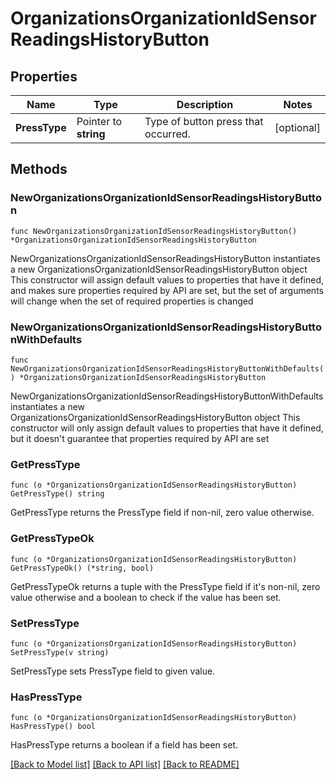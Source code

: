 # OrganizationsOrganizationIdSensorReadingsHistoryButton

## Properties

Name | Type | Description | Notes
------------ | ------------- | ------------- | -------------
**PressType** | Pointer to **string** | Type of button press that occurred. | [optional] 

## Methods

### NewOrganizationsOrganizationIdSensorReadingsHistoryButton

`func NewOrganizationsOrganizationIdSensorReadingsHistoryButton() *OrganizationsOrganizationIdSensorReadingsHistoryButton`

NewOrganizationsOrganizationIdSensorReadingsHistoryButton instantiates a new OrganizationsOrganizationIdSensorReadingsHistoryButton object
This constructor will assign default values to properties that have it defined,
and makes sure properties required by API are set, but the set of arguments
will change when the set of required properties is changed

### NewOrganizationsOrganizationIdSensorReadingsHistoryButtonWithDefaults

`func NewOrganizationsOrganizationIdSensorReadingsHistoryButtonWithDefaults() *OrganizationsOrganizationIdSensorReadingsHistoryButton`

NewOrganizationsOrganizationIdSensorReadingsHistoryButtonWithDefaults instantiates a new OrganizationsOrganizationIdSensorReadingsHistoryButton object
This constructor will only assign default values to properties that have it defined,
but it doesn't guarantee that properties required by API are set

### GetPressType

`func (o *OrganizationsOrganizationIdSensorReadingsHistoryButton) GetPressType() string`

GetPressType returns the PressType field if non-nil, zero value otherwise.

### GetPressTypeOk

`func (o *OrganizationsOrganizationIdSensorReadingsHistoryButton) GetPressTypeOk() (*string, bool)`

GetPressTypeOk returns a tuple with the PressType field if it's non-nil, zero value otherwise
and a boolean to check if the value has been set.

### SetPressType

`func (o *OrganizationsOrganizationIdSensorReadingsHistoryButton) SetPressType(v string)`

SetPressType sets PressType field to given value.

### HasPressType

`func (o *OrganizationsOrganizationIdSensorReadingsHistoryButton) HasPressType() bool`

HasPressType returns a boolean if a field has been set.


[[Back to Model list]](../README.md#documentation-for-models) [[Back to API list]](../README.md#documentation-for-api-endpoints) [[Back to README]](../README.md)


